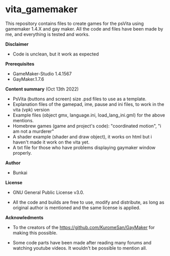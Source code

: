 # vita_gamemaker
This repository contains files to create games for the psVita using gamemaker 1.4.X and gay maker. 
All the code and files have been made by me, and everything is tested and works.

**Disclaimer**

- Code is unclean, but it work as expected

**Prerequisites**

- GameMaker-Studio 1.4.1567 
- GayMaker.1.7.6

**Content summary** (Oct 13th 2022)

- PsVita (buttons and screen) size .psd files to use as a template. 
- Explanation files of the gamepad, ime, pause and ini files, to work in the vita (vpk) version
- Example files (object gmx, language.ini, load_lang_ini.gml) for the above mentions.
- Homebrew games (game and project's code): "coordinated motion", "i am not a murderer"
- A shader example (shader and draw object), it works on html but i haven't made it work on the vita yet.
- A txt file for those who have problems displaying gaymaker window properly.

**Author**

 - Bunkai


**License**

 - GNU General Public License v3.0.

 - All the code and builds are free to use, modify and distribute, as long as original 
   author is mentioned and the same license is applied.

**Acknowledments**

 - To the creators of the https://github.com/KuromeSan/GayMaker for making this possible.

 - Some code parts have been made after reading many forums and watching youtube videos. 
   It wouldn't be possible to mention all.
